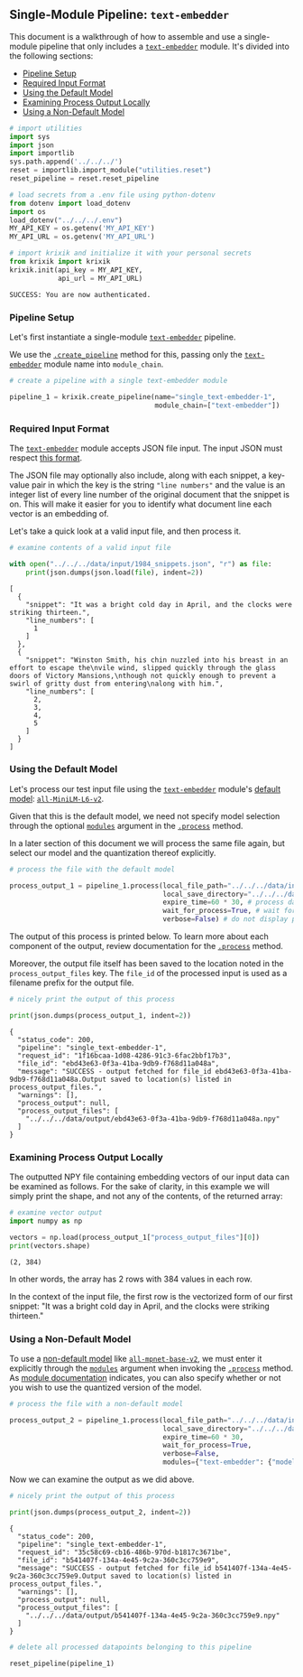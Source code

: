 ## Single-Module Pipeline: `text-embedder`

This document is a walkthrough of how to assemble and use a single-module pipeline that only includes a [`text-embedder`](../../modules/ai_model_modules/text-embedder_module.md) module. It's divided into the following sections:

- [Pipeline Setup](#pipeline-setup)
- [Required Input Format](#required-input-format)
- [Using the Default Model](#using-the-default-model)
- [Examining Process Output Locally](#examining-process-output-locally)
- [Using a Non-Default Model](#using-a-non-default-model)


```python
# import utilities
import sys 
import json
import importlib
sys.path.append('../../../')
reset = importlib.import_module("utilities.reset")
reset_pipeline = reset.reset_pipeline

# load secrets from a .env file using python-dotenv
from dotenv import load_dotenv
import os
load_dotenv("../../../.env")
MY_API_KEY = os.getenv('MY_API_KEY')
MY_API_URL = os.getenv('MY_API_URL')

# import krixik and initialize it with your personal secrets
from krixik import krixik
krixik.init(api_key = MY_API_KEY, 
            api_url = MY_API_URL)
```

    SUCCESS: You are now authenticated.


### Pipeline Setup

Let's first instantiate a single-module [`text-embedder`](../../modules/ai_model_modules/text-embedder_module.md) pipeline.

We use the [`.create_pipeline`](../../system/pipeline_creation/create_pipeline.md) method for this, passing only the [`text-embedder`](../../modules/ai_model_modules/text-embedder_module.md) module name into `module_chain`.


```python
# create a pipeline with a single text-embedder module

pipeline_1 = krixik.create_pipeline(name="single_text-embedder-1",
                                    module_chain=["text-embedder"])
```

### Required Input Format

The [`text-embedder`](../../modules/ai_model_modules/text-embedder_module.md) module accepts JSON file input. The input JSON must respect [this format](../../system/parameters_processing_files_through_pipelines/JSON_input_format.md).

The JSON file may optionally also include, along with each snippet, a key-value pair in which the key is the string `"line numbers"` and the value is an integer list of every line number of the original document that the snippet is on. This will make it easier for you to identify what document line each vector is an embedding of.

Let's take a quick look at a valid input file, and then process it.


```python
# examine contents of a valid input file

with open("../../../data/input/1984_snippets.json", "r") as file:
    print(json.dumps(json.load(file), indent=2))
```

    [
      {
        "snippet": "It was a bright cold day in April, and the clocks were striking thirteen.",
        "line_numbers": [
          1
        ]
      },
      {
        "snippet": "Winston Smith, his chin nuzzled into his breast in an effort to escape the\nvile wind, slipped quickly through the glass doors of Victory Mansions,\nthough not quickly enough to prevent a swirl of gritty dust from entering\nalong with him.",
        "line_numbers": [
          2,
          3,
          4,
          5
        ]
      }
    ]


### Using the Default Model

Let's process our test input file using the [`text-embedder`](../../modules/ai_model_modules/text-embedder_module.md) module's [default model](../../modules/ai_model_modules/text-embedder_module.md#available-models-in-the-text-embedder-module): [`all-MiniLM-L6-v2`](https://huggingface.co/sentence-transformers/all-MiniLM-L6-v2).

Given that this is the default model, we need not specify model selection through the optional [`modules`](../../system/parameters_processing_files_through_pipelines/process_method.md#selecting-models-via-the-modules-argument) argument in the [`.process`](../../system/parameters_processing_files_through_pipelines/process_method.md) method.

In a later section of this document we will process the same file again, but select our model and the quantization thereof explicitly.


```python
# process the file with the default model

process_output_1 = pipeline_1.process(local_file_path="../../../data/input/1984_snippets.json", # the initial local filepath where the input file is stored
                                      local_save_directory="../../../data/output", # the local directory that the output file will be saved to
                                      expire_time=60 * 30, # process data will be deleted from the Krixik system in 30 minutes
                                      wait_for_process=True, # wait for process to complete before returning IDE control to user
                                      verbose=False) # do not display process update printouts upon running code
```

The output of this process is printed below. To learn more about each component of the output, review documentation for the [`.process`](../../system/parameters_processing_files_through_pipelines/process_method.md) method.

Moreover, the output file itself has been saved to the location noted in the `process_output_files` key.  The `file_id` of the processed input is used as a filename prefix for the output file.


```python
# nicely print the output of this process

print(json.dumps(process_output_1, indent=2))
```

    {
      "status_code": 200,
      "pipeline": "single_text-embedder-1",
      "request_id": "1f16bcaa-1d08-4286-91c3-6fac2bbf17b3",
      "file_id": "ebd43e63-0f3a-41ba-9db9-f768d11a048a",
      "message": "SUCCESS - output fetched for file_id ebd43e63-0f3a-41ba-9db9-f768d11a048a.Output saved to location(s) listed in process_output_files.",
      "warnings": [],
      "process_output": null,
      "process_output_files": [
        "../../../data/output/ebd43e63-0f3a-41ba-9db9-f768d11a048a.npy"
      ]
    }


### Examining Process Output Locally

The outputted NPY file containing embedding vectors of our input data can be examined as follows. For the sake of clarity, in this example we will simply print the shape, and not any of the contents, of the returned array:


```python
# examine vector output
import numpy as np

vectors = np.load(process_output_1["process_output_files"][0])
print(vectors.shape)
```

    (2, 384)


In other words, the array has 2 rows with 384 values in each row. 

In the context of the input file, the first row is the vectorized form of our first snippet: "It was a bright cold day in April, and the clocks were striking thirteen."

### Using a Non-Default Model

To use a [non-default model](../../modules/ai_model_modules/text-embedder_module.md#available-models-in-the-text-embedder-module) like [`all-mpnet-base-v2`](https://huggingface.co/sentence-transformers/all-mpnet-base-v2), we must enter it explicitly through the [`modules`](../../system/parameters_processing_files_through_pipelines/process_method.md#selecting-models-via-the-modules-argument) argument when invoking the [`.process`](../../system/parameters_processing_files_through_pipelines/process_method.md) method. As [module documentation](../../modules/ai_model_modules/text-embedder_module.md) indicates, you can also specify whether or not you wish to use the quantized version of the model.


```python
# process the file with a non-default model

process_output_2 = pipeline_1.process(local_file_path="../../../data/input/1984_snippets.json", # all parameters save 'modules' as above
                                      local_save_directory="../../../data/output",
                                      expire_time=60 * 30,
                                      wait_for_process=True,
                                      verbose=False,
                                      modules={"text-embedder": {"model": "all-mpnet-base-v2", "params": {"quantize": False}}}) # specify a non-default model for this process
```

Now we can examine the output as we did above.


```python
# nicely print the output of this process

print(json.dumps(process_output_2, indent=2))
```

    {
      "status_code": 200,
      "pipeline": "single_text-embedder-1",
      "request_id": "35c58c69-cb16-486b-970d-b1817c3671be",
      "file_id": "b541407f-134a-4e45-9c2a-360c3cc759e9",
      "message": "SUCCESS - output fetched for file_id b541407f-134a-4e45-9c2a-360c3cc759e9.Output saved to location(s) listed in process_output_files.",
      "warnings": [],
      "process_output": null,
      "process_output_files": [
        "../../../data/output/b541407f-134a-4e45-9c2a-360c3cc759e9.npy"
      ]
    }



```python
# delete all processed datapoints belonging to this pipeline

reset_pipeline(pipeline_1)
```
